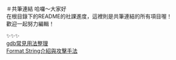 ＃共筆連結
哈囉～大家好  
在根目錄下的README的社課進度，這裡則是共筆連結的所有項目喔！  
歡迎一起努力編輯！  

:sparkles::sparkles::sparkles:  
[gdb常見用法整理](https://paper.dropbox.com/doc/GDB-5VzIpmf5Jw3TPbdRpWhiC)  
[Format String介紹與攻擊手法](https://paper.dropbox.com/doc/Format-String-Vulnerability-Nnjj2yR5J59RFyq081ehi)  

